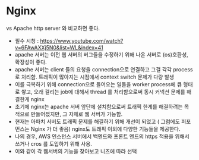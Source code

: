 # Nginx
vs Apache http server 와 비교하면 좋다.    
- 필수 시청 : https://www.youtube.com/watch?v=6FAwAXXj5N0&list=WL&index=41
- apache 서버는 이전 웹 서버의 버그들을 수정하기 위해 나온 서버로 (os)호환성, 확장성이 좋다. 
- apache 서버는 client 들의 요청을 connection으로 연결하고 그걸 각각 process 로 처리함. 트래픽이 많아지는 시점에서 context switch 문제가 다량 발생
- 이를 극복하기 위해 connection으로 들어오는 일들을 worker process에 큐 형태로 쌓고, 오래 걸리는 job에 대해서 thread 를 처리함으로써 동시 커넥션 문제를 해결한게 nginx
- 초기에 nginx는 apache 서버 앞단에 설치함으로써 트래픽 한계를 해결하려는 목적으로 만들어졌지만, 그 자체로 웹 서버가 가능함.
- 현재는 아파치 서버도 트래픽 문제를 해결하기 위해 개선이 되었고 ( 그럼에도 퍼포먼스는 Nginx 가 더 좋음) nginx도 트래픽 이외에 다양한 기능들을 제공한다.
- 나의 경우, AWS 인스턴스 서버에서 백엔드와 프론트 엔드의 https 적용을 위해서 쓰거나 cros 를 도입하기 위해 사용. 
- 이와 같이 각 웹서버의 기능을 찾아보고 니즈에 따라 선택
